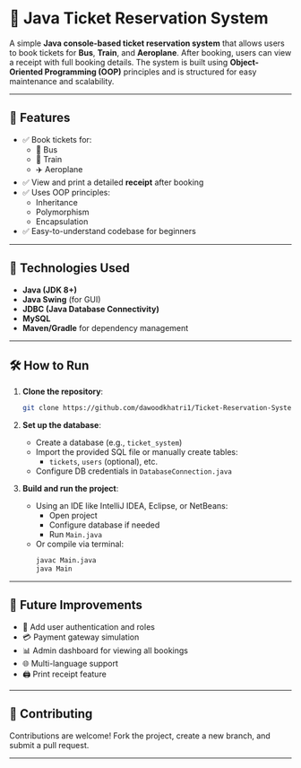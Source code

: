 # :ticket: Java Ticket Reservation System

A simple **Java console-based ticket reservation system** that allows users to book tickets for **Bus**, **Train**, and **Aeroplane**. After booking, users can view a receipt with full booking details. The system is built using **Object-Oriented Programming (OOP)** principles and is structured for easy maintenance and scalability.

---

## :rocket: Features

- :white_check_mark: Book tickets for:
  - :bus: Bus
  - :train: Train
  - :airplane: Aeroplane
- :white_check_mark: View and print a detailed **receipt** after booking
- :white_check_mark: Uses OOP principles:
  - Inheritance
  - Polymorphism
  - Encapsulation
- :white_check_mark: Easy-to-understand codebase for beginners

---

## :bricks: Technologies Used

- **Java (JDK 8+)**
- **Java Swing** (for GUI)
- **JDBC (Java Database Connectivity)**
- **MySQL** 
- **Maven/Gradle** for dependency management

---

## :hammer_and_wrench: How to Run

1. **Clone the repository**:
   ```bash
   git clone https://github.com/dawoodkhatri1/Ticket-Reservation-System.git
   ```

2. **Set up the database**:
   - Create a database (e.g., `ticket_system`)
   - Import the provided SQL file or manually create tables:
     - `tickets`, `users` (optional), etc.
   - Configure DB credentials in `DatabaseConnection.java`

3. **Build and run the project**:
   - Using an IDE like IntelliJ IDEA, Eclipse, or NetBeans:
     - Open project
     - Configure database if needed
     - Run `Main.java`
   - Or compile via terminal:
     ```bash
     javac Main.java
     java Main
     ```

---

## :pushpin: Future Improvements

- :busts_in_silhouette: Add user authentication and roles
- :credit_card: Payment gateway simulation
- :bar_chart: Admin dashboard for viewing all bookings
- :globe_with_meridians: Multi-language support
- :printer: Print receipt feature

---

## :handshake: Contributing

Contributions are welcome! Fork the project, create a new branch, and submit a pull request.

---

